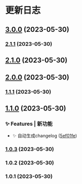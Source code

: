 # 更新日志 


## [3.0.0](https://github.com/night-peiqi/test-code-format/compare/v2.1.1...v3.0.0) (2023-05-30)

### [2.1.1](https://github.com/night-peiqi/test-code-format/compare/v2.1.0...v2.1.1) (2023-05-30)

## [2.1.0](https://github.com/night-peiqi/test-code-format/compare/v2.0.0...v2.1.0) (2023-05-30)

## [2.0.0](https://github.com/night-peiqi/test-code-format/compare/v1.1.1...v2.0.0) (2023-05-30)

### [1.1.1](https://github.com/night-peiqi/test-code-format/compare/v1.1.0...v1.1.1) (2023-05-30)

## [1.1.0](https://github.com/night-peiqi/test-code-format/compare/v1.0.3...v1.1.0) (2023-05-30)


### ✨ Features | 新功能

* ✨ 自动生成changelog ([5ef01fe](https://github.com/night-peiqi/test-code-format/commit/5ef01fe30d166bbdd56fa04df90d0fd25eaeb1ed))

### [1.0.3](https://github.com/night-peiqi/test-code-format/compare/v1.0.2...v1.0.3) (2023-05-30)

### 1.0.2 (2023-05-30)

### 1.0.1 (2023-05-30)
